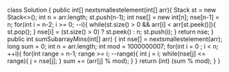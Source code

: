 class Solution {
public int[] nextsmallestelement(int[] arr){
Stack<Integer> st = new Stack<>();
int n = arr.length;
st.push(n-1);
int nse[] = new int[n];
nse[n-1] = n;
for(int i = n-2; i >= 0; --i){
while(st.size() > 0 && arr[i] < arr[st.peek()]){
st.pop();
}
nse[i] = (st.size() > 0) ? st.peek() : n;
st.push(i);
}
return nse;
}
public int sumSubarrayMins(int[] arr) {
int nse[] = nextsmallestelement(arr);
long sum = 0;
int n = arr.length;
int mod = 1000000007;
for(int i = 0 ; i < n; ++i){
for(int range = n-1; range >= i; --range){
int j = i;
while(nse[j] <= range){
j = nse[j];
}
sum += (arr[j] % mod);
}
}
return (int) (sum % mod);
}
}